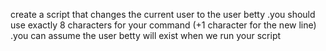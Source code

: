 create a script that changes the current user to the user betty
.you should use exactly 8 characters for your command (+1 character for the new line)
.you can assume the user betty will exist when we run your script
